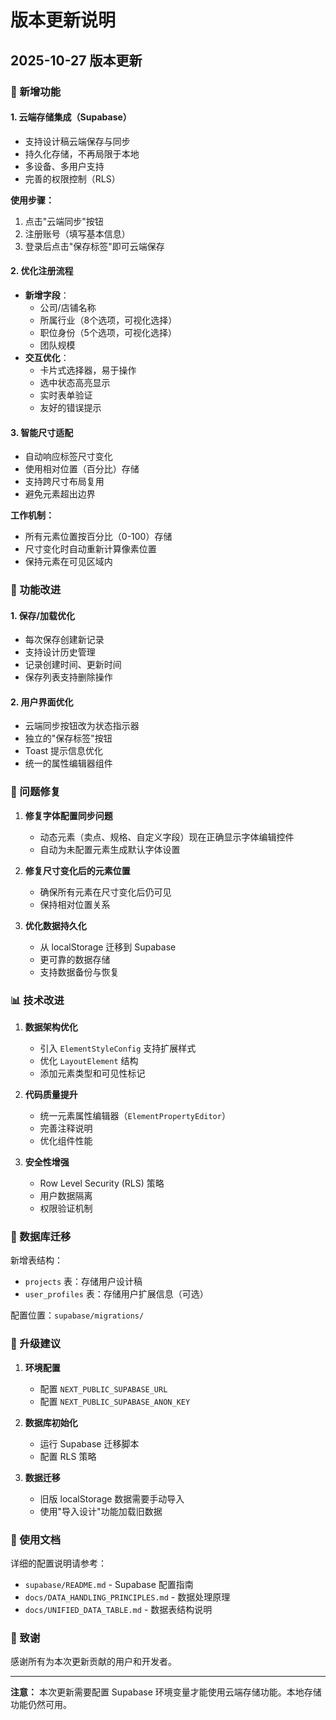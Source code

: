 # 版本更新说明

## 2025-10-27 版本更新

### 🎉 新增功能

#### 1. **云端存储集成（Supabase）**
- 支持设计稿云端保存与同步
- 持久化存储，不再局限于本地
- 多设备、多用户支持
- 完善的权限控制（RLS）

**使用步骤：**
1. 点击"云端同步"按钮
2. 注册账号（填写基本信息）
3. 登录后点击"保存标签"即可云端保存

#### 2. **优化注册流程**
- **新增字段**：
  - 公司/店铺名称
  - 所属行业（8个选项，可视化选择）
  - 职位身份（5个选项，可视化选择）
  - 团队规模
- **交互优化**：
  - 卡片式选择器，易于操作
  - 选中状态高亮显示
  - 实时表单验证
  - 友好的错误提示

#### 3. **智能尺寸适配**
- 自动响应标签尺寸变化
- 使用相对位置（百分比）存储
- 支持跨尺寸布局复用
- 避免元素超出边界

**工作机制：**
- 所有元素位置按百分比（0-100）存储
- 尺寸变化时自动重新计算像素位置
- 保持元素在可见区域内

### 🔧 功能改进

#### 1. **保存/加载优化**
- 每次保存创建新记录
- 支持设计历史管理
- 记录创建时间、更新时间
- 保存列表支持删除操作

#### 2. **用户界面优化**
- 云端同步按钮改为状态指示器
- 独立的"保存标签"按钮
- Toast 提示信息优化
- 统一的属性编辑器组件

### 🐛 问题修复

1. **修复字体配置同步问题**
   - 动态元素（卖点、规格、自定义字段）现在正确显示字体编辑控件
   - 自动为未配置元素生成默认字体设置

2. **修复尺寸变化后的元素位置**
   - 确保所有元素在尺寸变化后仍可见
   - 保持相对位置关系

3. **优化数据持久化**
   - 从 localStorage 迁移到 Supabase
   - 更可靠的数据存储
   - 支持数据备份与恢复

### 📊 技术改进

1. **数据架构优化**
   - 引入 `ElementStyleConfig` 支持扩展样式
   - 优化 `LayoutElement` 结构
   - 添加元素类型和可见性标记

2. **代码质量提升**
   - 统一元素属性编辑器（`ElementPropertyEditor`）
   - 完善注释说明
   - 优化组件性能

3. **安全性增强**
   - Row Level Security (RLS) 策略
   - 用户数据隔离
   - 权限验证机制

### 📝 数据库迁移

新增表结构：
- `projects` 表：存储用户设计稿
- `user_profiles` 表：存储用户扩展信息（可选）

配置位置：`supabase/migrations/`

### 🚀 升级建议

1. **环境配置**
   - 配置 `NEXT_PUBLIC_SUPABASE_URL`
   - 配置 `NEXT_PUBLIC_SUPABASE_ANON_KEY`

2. **数据库初始化**
   - 运行 Supabase 迁移脚本
   - 配置 RLS 策略

3. **数据迁移**
   - 旧版 localStorage 数据需要手动导入
   - 使用"导入设计"功能加载旧数据

### 📖 使用文档

详细的配置说明请参考：
- `supabase/README.md` - Supabase 配置指南
- `docs/DATA_HANDLING_PRINCIPLES.md` - 数据处理原理
- `docs/UNIFIED_DATA_TABLE.md` - 数据表结构说明

### 👥 致谢

感谢所有为本次更新贡献的用户和开发者。

---

**注意：** 本次更新需要配置 Supabase 环境变量才能使用云端存储功能。本地存储功能仍然可用。

